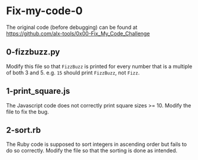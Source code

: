 # Fix-my-code-0
The original code (before debugging) can be found at https://github.com/alx-tools/0x00-Fix_My_Code_Challenge

## 0-fizzbuzz.py
Modify this file so that `FizzBuzz` is printed for every number that is a multiple of both 3 and 5. e.g. `15` should print `FizzBuzz`, not `Fizz`.

## 1-print_square.js
The Javascript code does not correctly print square sizes >= 10. Modify the file to fix the bug.

## 2-sort.rb
The Ruby code is supposed to sort integers in ascending order but fails to do so correctly. Modify the file so that the sorting is done as intended.
